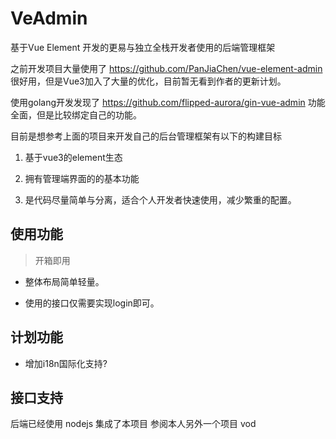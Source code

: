# VeAdmin
基于Vue Element 开发的更易与独立全栈开发者使用的后端管理框架

之前开发项目大量使用了 https://github.com/PanJiaChen/vue-element-admin  很好用，但是Vue3加入了大量的优化，目前暂无看到作者的更新计划。

使用golang开发发现了 https://github.com/flipped-aurora/gin-vue-admin  功能全面，但是比较绑定自己的功能。

目前是想参考上面的项目来开发自己的后台管理框架有以下的构建目标

1. 基于vue3的element生态

2. 拥有管理端界面的的基本功能

3. 是代码尽量简单与分离，适合个人开发者快速使用，减少繁重的配置。

## 使用功能

> 开箱即用

- 整体布局简单轻量。

- 使用的接口仅需要实现login即可。

## 计划功能

- 增加i18n国际化支持?


## 接口支持

后端已经使用 nodejs 集成了本项目 参阅本人另外一个项目 vod